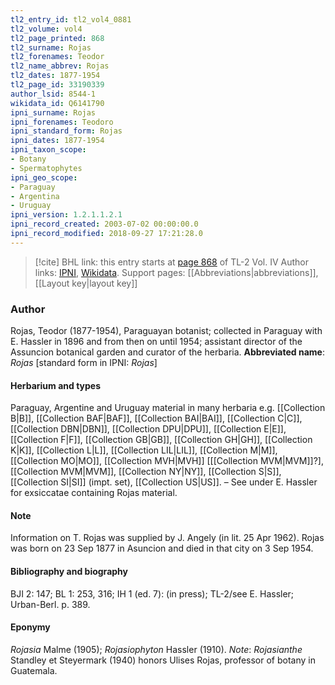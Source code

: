```yaml
---
tl2_entry_id: tl2_vol4_0881
tl2_volume: vol4
tl2_page_printed: 868
tl2_surname: Rojas
tl2_forenames: Teodor
tl2_name_abbrev: Rojas
tl2_dates: 1877-1954
tl2_page_id: 33190339
author_lsid: 8544-1
wikidata_id: Q6141790
ipni_surname: Rojas
ipni_forenames: Teodoro
ipni_standard_form: Rojas
ipni_dates: 1877-1954
ipni_taxon_scope: 
- Botany
- Spermatophytes
ipni_geo_scope: 
- Paraguay
- Argentina
- Uruguay
ipni_version: 1.2.1.1.2.1
ipni_record_created: 2003-07-02 00:00:00.0
ipni_record_modified: 2018-09-27 17:21:28.0
---
```


> [!cite] BHL link: this entry starts at [page 868](https://www.biodiversitylibrary.org/page/33190339) of TL-2 Vol. IV
> Author links: [IPNI](https://www.ipni.org/a/8544-1), [Wikidata](https://www.wikidata.org/wiki/Q6141790). Support pages: [[Abbreviations|abbreviations]], [[Layout key|layout key]]

### Author

Rojas, Teodor (1877-1954), Paraguayan botanist; collected in Paraguay with E. Hassler in 1896 and from then on until 1954; assistant director of the Assuncion botanical garden and curator of the herbaria. 
**Abbreviated name**: *Rojas* \[standard form in IPNI: *Rojas*\]

#### Herbarium and types

Paraguay, Argentine and Uruguay material in many herbaria e.g. [[Collection B|B]], [[Collection BAF|BAF]], [[Collection BAI|BAI]], [[Collection C|C]], [[Collection DBN|DBN]], [[Collection DPU|DPU]], [[Collection E|E]], [[Collection F|F]], [[Collection GB|GB]], [[Collection GH|GH]], [[Collection K|K]], [[Collection L|L]], [[Collection LIL|LIL]], [[Collection M|M]], [[Collection MO|MO]], [[Collection MVH|MVH]] \[[[Collection MVM|MVM]]?\], [[Collection MVM|MVM]], [[Collection NY|NY]], [[Collection S|S]], [[Collection SI|SI]] (impt. set), [[Collection US|US]]. – See under E. Hassler for exsiccatae containing Rojas material.

#### Note

Information on T. Rojas was supplied by J. Angely (in lit. 25 Apr 1962). Rojas was born on 23 Sep 1877 in Asuncion and died in that city on 3 Sep 1954.

#### Bibliography and biography

BJI 2: 147; BL 1: 253, 316; IH 1 (ed. 7): (in press); TL-2/see E. Hassler; Urban-Berl. p. 389.

#### Eponymy

*Rojasia* Malme (1905); *Rojasiophyton* Hassler (1910). *Note*: *Rojasianthe* Standley et Steyermark (1940) honors Ulises Rojas, professor of botany in Guatemala.

